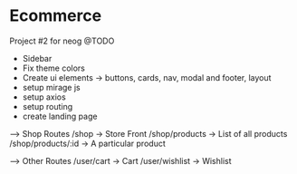 # Ecommerce

Project #2 for neog
@TODO

- Sidebar
- Fix theme colors
- Create ui elements -> buttons, cards, nav, modal and footer, layout
- setup mirage js
- setup axios
- setup routing
- create landing page

--> Shop Routes
/shop -> Store Front
/shop/products -> List of all products
/shop/products/:id -> A particular product

--> Other Routes
/user/cart -> Cart
/user/wishlist -> Wishlist
